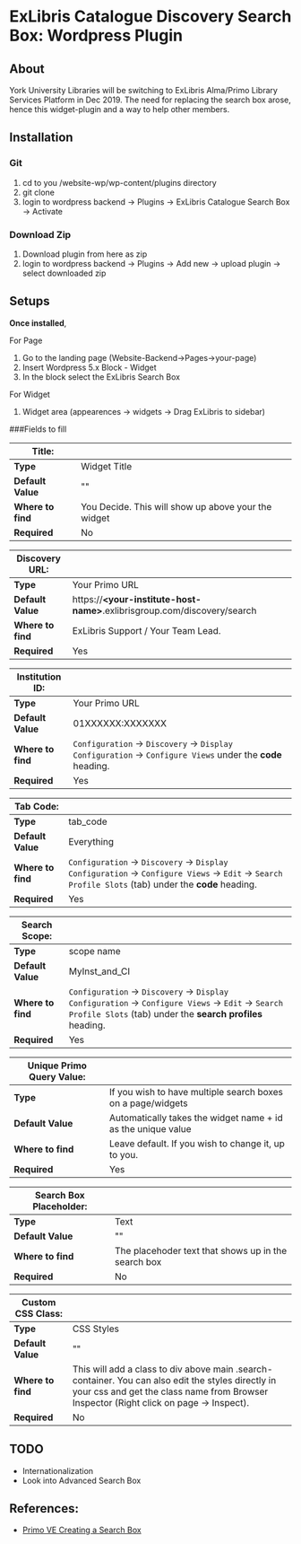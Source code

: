 # ExLibris Catalogue Discovery Search Box: Wordpress Plugin

## About
York University Libraries will be switching to ExLibris Alma/Primo Library Services Platform in Dec 2019. The need for replacing the search box arose, hence this widget-plugin and a way to help other members.

## Installation
### Git

1. cd to you /website-wp/wp-content/plugins directory
2. git clone 
3. login to wordpress backend -> Plugins -> ExLibris Catalogue Search Box -> Activate

### Download Zip
1. Download plugin from here as zip
2. login to wordpress backend -> Plugins -> Add new -> upload plugin -> select downloaded zip

## Setups
**Once installed**, 

For Page

1. Go to the landing page (Website-Backend->Pages->your-page)
2. Insert Wordpress 5.x Block - Widget
3. In the block select the ExLibris Search Box

For Widget

1. Widget area (appearences -> widgets -> Drag ExLibris to sidebar)

###Fields to fill


| **Title:** ||
---------------------- | -------------
| **Type** | Widget Title |
| **Default Value** | "" 
| **Where to find** | You Decide. This will show up above your the widget
| **Required** | No |

| **Discovery URL:** ||
---------------------- | -------------
| **Type** | Your Primo URL |
| **Default Value** | https://**\<your-institute-host-name>**.exlibrisgroup.com/discovery/search
| **Where to find** | ExLibris Support / Your Team Lead.
| **Required** | Yes |

| **Institution ID:** ||
---------------------- | -------------
| **Type** | Your Primo URL |
| **Default Value** |  01XXXXXX:XXXXXXX |
| **Where to find** | ```Configuration``` -> ```Discovery``` -> ```Display Configuration``` -> ```Configure Views``` under the **code** heading. |
| **Required** | Yes |

| **Tab Code:** ||
---------------------- | -------------
| **Type** | tab\_code |
| **Default Value** | Everything |
| **Where to find** | ```Configuration``` -> ```Discovery``` -> ```Display Configuration``` -> ```Configure Views``` -> ```Edit``` -> ```Search Profile Slots``` (tab) under the **code** heading.
| **Required** | Yes |

| **Search Scope:** ||
---------------------- | -------------
| **Type** | scope name|
| **Default Value** | MyInst_and_CI |
| **Where to find** | ```Configuration``` -> ```Discovery``` -> ```Display Configuration``` -> ```Configure Views``` -> ```Edit``` -> ```Search Profile Slots``` (tab) under the **search profiles** heading.
| **Required** | Yes |

| **Unique Primo Query Value:** ||
---------------------- | -------------
| **Type** | If you wish to have multiple search boxes on a page/widgets|
| **Default Value** | Automatically takes the widget name + id as the unique value |
| **Where to find** | Leave default. If you wish to change it, up to you.
| **Required** | Yes |

| **Search Box Placeholder:** ||
---------------------- | -------------
| **Type** | Text |
| **Default Value** | "" |
| **Where to find** | The placehoder text that shows up in the search box
| **Required** | No |

| **Custom CSS Class:** ||
---------------------- | -------------
| **Type** | CSS Styles|
| **Default Value** | "" |
| **Where to find** | This will add a class to div above main .search-container. You can also edit the styles directly in your css and get the class name from Browser Inspector (Right click on page -> Inspect).
| **Required** | No |

## TODO
* Internationalization 
* Look into Advanced Search Box

## References:

* [Primo VE Creating a Search Box](https://knowledge.exlibrisgroup.com/Primo/Product_Documentation/020Primo_VE/008Primo_VE_User_Interface/010Primo_VE_Customization_-_Best_Practices#Creating_a_Search_Box_With_Deep_Links_to_Primo_VE)




